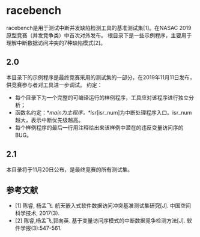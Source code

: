 # racebench
racebench是用于测试中断并发缺陷检测工具的基准测试集[1]。在NASAC 2019原型竞赛（并发竞争类）中首次对外发布。
根目录下是一些示例程序，主要用于理解中断数据访问冲突的7种缺陷模式[2]。

## 2.0
本目录下的示例程序是最终竞赛采用的测试集的一部分，在2019年11月11日发布，供竞赛参与者对工具进一步调试。
约定：
* 每个目录下为一个完整的可编译运行的样例程序，工具应对该程序进行独立分析；
* 函数名约定：\*_main为主程序，\*isr_[isr_num]为中断处理程序入口。isr_num越大，表示中断优先级越高。
* 每个样例程序的最后一行用注释给出来该样例中潜在的违反变量访问序的BUG。

## 2.1
本目录将于11月20日公布，是最终竞赛的所有测试集。

## 参考文献
* [1] 陈睿, 杨孟飞. 航天嵌入式软件数据访问冲突基准测试集研究[J]. 中国空间科学技术, 2017(3).
* [2] 陈睿,杨孟飞,郭向英. 基于变量访问序模式的中断数据竞争检测方法[J]. 软件学报(3):547-561.

